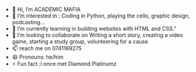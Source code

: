 - 👋 Hi, I’m ACADEMIC MAFIA 
- 👀 I’m interested in : Coding in Python, playing the cello, graphic design, podcasting…
- 🌱 I’m currently learning in building websites with HTML and CSS.”
- 💞️ I’m looking to collaborate on Writing a short story, creating a video game, starting a study group, volunteering for a cause
- 📫 reach me on 0741169275
- 😄 Pronouns: he/him
- ⚡ Fun fact :i once met Diamond Platinumz

<!---
academic-mafia/academic-mafia is a ✨ special ✨ repository because its `README.md` (this file) appears on your GitHub profile.
You can click the Preview link to take a look at your changes.
--->
